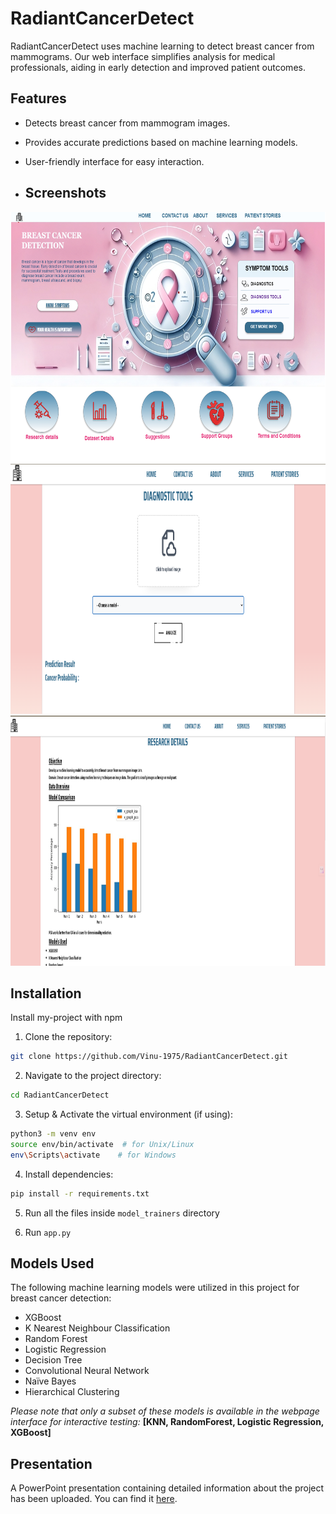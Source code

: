 # RadiantCancerDetect
RadiantCancerDetect uses machine learning to detect breast cancer from mammograms. Our web interface simplifies analysis for medical professionals, aiding in early detection and improved patient outcomes.

## Features
- Detects breast cancer from mammogram images.
- Provides accurate predictions based on machine learning models.
- User-friendly interface for easy interaction.

- ## Screenshots

<img src="Screenshots/homepage.png" alt="Results" width="700" height="400">
<img src="Screenshots/diagnosticTools.png" alt="Results" width="700" height="400">
<img src="Screenshots/researchDetailsTab.png" alt="Results" width="700" height="400">

## Installation

Install my-project with npm

1. Clone the repository:
```bash
git clone https://github.com/Vinu-1975/RadiantCancerDetect.git
```
2. Navigate to the project directory:
```bash
cd RadiantCancerDetect
```
3. Setup & Activate the virtual environment (if using):
```bash
python3 -m venv env
source env/bin/activate  # for Unix/Linux
env\Scripts\activate    # for Windows
```
4. Install dependencies:
```bash
pip install -r requirements.txt
```
5. Run all the files inside `model_trainers` directory

6. Run `app.py`

## Models Used
The following machine learning models were utilized in this project for breast cancer detection:

- XGBoost
- K Nearest Neighbour Classification
- Random Forest
- Logistic Regression
- Decision Tree
- Convolutional Neural Network
- Naïve Bayes
- Hierarchical Clustering

*Please note that only a subset of these models is available in the webpage interface for interactive testing:* **[KNN, RandomForest, Logistic Regression, XGBoost]**

## Presentation
A PowerPoint presentation containing detailed information about the project has been uploaded. You can find it [here](https://github.com/Vinu-1975/RadiantCancerDetect/blob/main/ProjectDetails.pptx).



